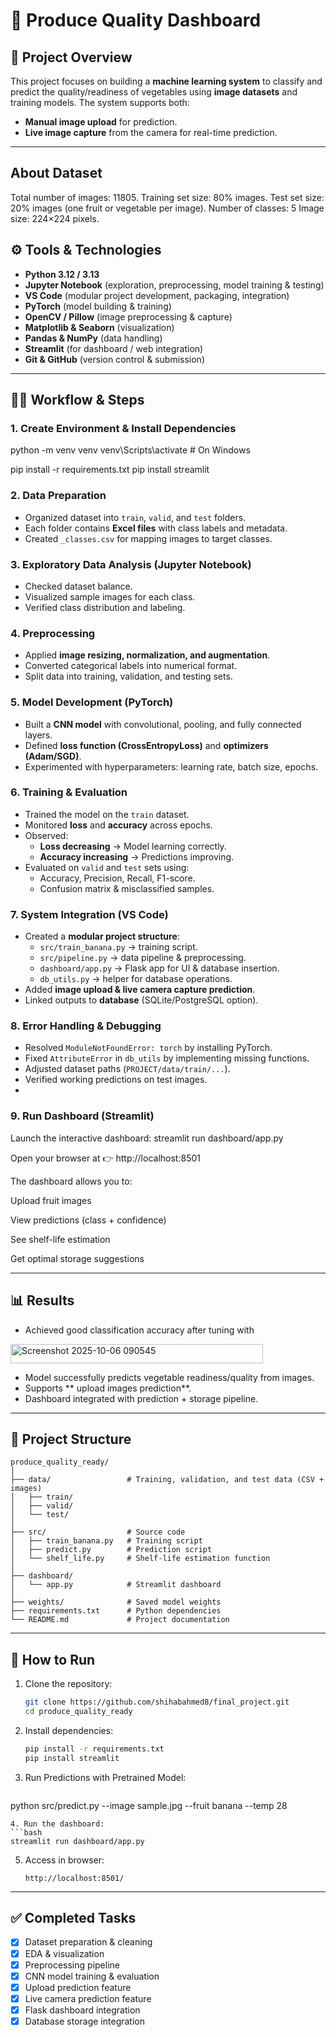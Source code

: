 
# 🥦 Produce Quality Dashboard

## 📌 Project Overview
This project focuses on building a **machine learning system** to classify and predict the quality/readiness of vegetables using **image datasets** and training models. The system supports both:
- **Manual image upload** for prediction.
- **Live image capture** from the camera for real-time prediction.

---
## About Dataset

Total number of images: 11805.
Training set size: 80% images.
Test set size: 20% images (one fruit or vegetable per image).
Number of classes: 5 
Image size: 224×224 pixels.

## ⚙️ Tools & Technologies
- **Python 3.12 / 3.13**
- **Jupyter Notebook** (exploration, preprocessing, model training & testing)
- **VS Code** (modular project development, packaging, integration)
- **PyTorch** (model building & training)
- **OpenCV / Pillow** (image preprocessing & capture)
- **Matplotlib & Seaborn** (visualization)
- **Pandas & NumPy** (data handling)
- **Streamlit** (for dashboard / web integration)
- **Git & GitHub** (version control & submission)

---

## 🧑‍💻 Workflow & Steps
### 1. Create Environment & Install Dependencies
python -m venv venv
venv\Scripts\activate        # On Windows

pip install -r requirements.txt
pip install streamlit

### 2. Data Preparation
- Organized dataset into `train`, `valid`, and `test` folders.
- Each folder contains **Excel files** with class labels and metadata.
- Created `_classes.csv` for mapping images to target classes.

### 3. Exploratory Data Analysis (Jupyter Notebook)
- Checked dataset balance.
- Visualized sample images for each class.
- Verified class distribution and labeling.

### 4. Preprocessing
- Applied **image resizing, normalization, and augmentation**.
- Converted categorical labels into numerical format.
- Split data into training, validation, and testing sets.

### 5. Model Development (PyTorch)
- Built a **CNN model** with convolutional, pooling, and fully connected layers.
- Defined **loss function (CrossEntropyLoss)** and **optimizers (Adam/SGD)**.
- Experimented with hyperparameters: learning rate, batch size, epochs.

### 6. Training & Evaluation
- Trained the model on the `train` dataset.
- Monitored **loss** and **accuracy** across epochs.
- Observed:  
  - **Loss decreasing** → Model learning correctly.  
  - **Accuracy increasing** → Predictions improving.
- Evaluated on `valid` and `test` sets using:
  - Accuracy, Precision, Recall, F1-score.
  - Confusion matrix & misclassified samples.

### 7. System Integration (VS Code)
- Created a **modular project structure**:
  - `src/train_banana.py` → training script.
  - `src/pipeline.py` → data pipeline & preprocessing.
  - `dashboard/app.py` → Flask app for UI & database insertion.
  - `db_utils.py` → helper for database operations.
- Added **image upload & live camera capture prediction**.
- Linked outputs to **database** (SQLite/PostgreSQL option).

### 8. Error Handling & Debugging
- Resolved `ModuleNotFoundError: torch` by installing PyTorch.
- Fixed `AttributeError` in `db_utils` by implementing missing functions.
- Adjusted dataset paths (`PROJECT/data/train/...`).
- Verified working predictions on test images.
- 
### 9. Run Dashboard (Streamlit)
Launch the interactive dashboard:
streamlit run dashboard/app.py

Open your browser at 👉 http://localhost:8501

The dashboard allows you to:

Upload fruit images

View predictions (class + confidence)

See shelf-life estimation

Get optimal storage suggestions


---

## 📊 Results
- Achieved good classification accuracy after tuning with

<img width="404" height="31" alt="Screenshot 2025-10-06 090545" src="https://github.com/user-attachments/assets/7358ef6f-d205-458a-81c0-aa4b0ac9f81d" />

- Model successfully predicts vegetable readiness/quality from images.
- Supports ** upload images prediction**.
- Dashboard integrated with prediction + storage pipeline.

---

## 📂 Project Structure
```
produce_quality_ready/
│
├── data/                 # Training, validation, and test data (CSV + images)
│   ├── train/
│   ├── valid/
│   └── test/
│
├── src/                  # Source code
│   ├── train_banana.py   # Training script
│   ├── predict.py        # Prediction script
│   └── shelf_life.py     # Shelf-life estimation function
│
├── dashboard/            
│   └── app.py            # Streamlit dashboard
│
├── weights/              # Saved model weights
├── requirements.txt      # Python dependencies
└── README.md             # Project documentation

```

---

## 🚀 How to Run
1. Clone the repository:
   ```bash
   git clone https://github.com/shihabahmed8/final_project.git
   cd produce_quality_ready
   ```
2. Install dependencies:
   ```bash
   pip install -r requirements.txt
   pip install streamlit
   ```
3. Run Predictions with Pretrained Model:
   ```bash
  python src/predict.py --image sample.jpg --fruit banana --temp 28
   ```
4. Run the dashboard:
   ```bash
   streamlit run dashboard/app.py
   ```
5. Access in browser:
   ```
   http://localhost:8501/
   ```

---

## ✅ Completed Tasks
- [x] Dataset preparation & cleaning  
- [x] EDA & visualization  
- [x] Preprocessing pipeline  
- [x] CNN model training & evaluation  
- [x] Upload prediction feature  
- [x] Live camera prediction feature  
- [x] Flask dashboard integration  
- [x] Database storage integration  

